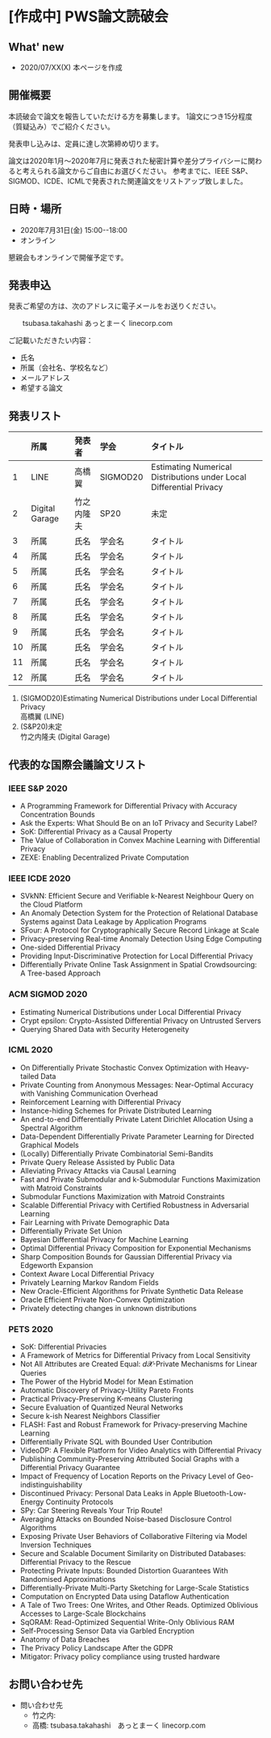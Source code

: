 # [作成中] PWS論文読破会
## What' new
- 2020/07/XX(X) 本ページを作成

## 開催概要
本読破会で論文を報告していただける方を募集します。 1論文につき15分程度（質疑込み）でご紹介ください。 

発表申し込みは、定員に達し次第締め切ります。

論文は2020年1月～2020年7月に発表された秘密計算や差分プライバシーに関わると考えられる論文からご自由にお選びください。
参考までに、IEEE S&P、SIGMOD、ICDE、ICMLで発表された関連論文をリストアップ致しました。

## 日時・場所
- 2020年7月31日(金) 15:00--18:00
- オンライン

懇親会もオンラインで開催予定です。

## 発表申込
発表ご希望の方は、次のアドレスに電子メールをお送りください。

　　tsubasa.takahashi あっとまーく linecorp.com

ご記載いただきたい内容：  

- 氏名 
- 所属（会社名、学校名など） 
- メールアドレス 
- 希望する論文 


## 発表リスト
|  |所属|発表者|学会|タイトル|
|:---|:----------|:----------|:----------|:----------------------------------------------------------------------|
| 1  |LINE|高橋翼|SIGMOD20| Estimating Numerical Distributions under Local Differential Privacy |
| 2  |Digital Garage|竹之内隆夫|SP20|未定|
| 3  |所属|氏名|学会名| タイトル |
| 4  |所属|氏名|学会名| タイトル |
| 5  |所属|氏名|学会名| タイトル |
| 6  |所属|氏名|学会名| タイトル |
| 7  |所属|氏名|学会名| タイトル |
| 8  |所属|氏名|学会名| タイトル |
| 9  |所属|氏名|学会名| タイトル |
| 10 |所属|氏名|学会名| タイトル |
| 11 |所属|氏名|学会名| タイトル |
| 12 |所属|氏名|学会名| タイトル |

1. (SIGMOD20)Estimating Numerical Distributions under Local Differential Privacy  
 高橋翼 (LINE)  
1. (S&P20)未定  
 竹之内隆夫 (Digital Garage)  

## 代表的な国際会議論文リスト
### IEEE S&P 2020
- A Programming Framework for Differential Privacy with Accuracy Concentration Bounds
- Ask the Experts: What Should Be on an IoT Privacy and Security Label?
- SoK: Differential Privacy as a Causal Property
- The Value of Collaboration in Convex Machine Learning with Differential Privacy
- ZEXE: Enabling Decentralized Private Computation

### IEEE ICDE 2020
- SVkNN: Efficient Secure and Verifiable k-Nearest Neighbour Query on the Cloud Platform
- An Anomaly Detection System for the Protection of Relational Database Systems against Data Leakage by Application Programs
- SFour: A Protocol for Cryptographically Secure Record Linkage at Scale
- Privacy-preserving Real-time Anomaly Detection Using Edge Computing
- One-sided Differential Privacy
- Providing Input-Discriminative Protection for Local Differential Privacy
- Differentially Private Online Task Assignment in Spatial Crowdsourcing: A Tree-based Approach

### ACM SIGMOD 2020
- Estimating Numerical Distributions under Local Differential Privacy
- Crypt epsilon: Crypto-Assisted Differential Privacy on Untrusted Servers
- Querying Shared Data with Security Heterogeneity

### ICML 2020
- On Differentially Private Stochastic Convex Optimization with Heavy-tailed Data
- Private Counting from Anonymous Messages: Near-Optimal Accuracy with Vanishing Communication Overhead
- Reinforcement Learning with Differential Privacy
- Instance-hiding Schemes for Private Distributed Learning
- An end-to-end Differentially Private Latent Dirichlet Allocation Using a Spectral Algorithm
- Data-Dependent Differentially Private Parameter Learning for Directed Graphical Models
- (Locally) Differentially Private Combinatorial Semi-Bandits
- Private Query Release Assisted by Public Data
- Alleviating Privacy Attacks via Causal Learning
- Fast and Private Submodular and k-Submodular Functions Maximization with Matroid Constraints
- Submodular Functions Maximization with Matroid Constraints
- Scalable Differential Privacy with Certified Robustness in Adversarial Learning
- Fair Learning with Private Demographic Data
- Differentially Private Set Union
- Bayesian Differential Privacy for Machine Learning
- Optimal Differential Privacy Composition for Exponential Mechanisms
- Sharp Composition Bounds for Gaussian Differential Privacy via Edgeworth Expansion
- Context Aware Local Differential Privacy
- Privately Learning Markov Random Fields
- New Oracle-Efficient Algorithms for Private Synthetic Data Release
- Oracle Efficient Private Non-Convex Optimization
- Privately detecting changes in unknown distributions

### PETS 2020
- SoK: Differential Privacies
- A Framework of Metrics for Differential Privacy from Local Sensitivity
- Not All Attributes are Created Equal: 𝘥𝓧-Private Mechanisms for Linear Queries
- The Power of the Hybrid Model for Mean Estimation
- Automatic Discovery of Privacy-Utility Pareto Fronts
- Practical Privacy-Preserving K-means Clustering
- Secure Evaluation of Quantized Neural Networks
- Secure k-ish Nearest Neighbors Classifier
- FLASH: Fast and Robust Framework for Privacy-preserving Machine Learning
- Differentially Private SQL with Bounded User Contribution
- VideoDP: A Flexible Platform for Video Analytics with Differential Privacy
- Publishing Community-Preserving Attributed Social Graphs with a Differential Privacy Guarantee
- Impact of Frequency of Location Reports on the Privacy Level of Geo-indistinguishability
- Discontinued Privacy: Personal Data Leaks in Apple Bluetooth-Low-Energy Continuity Protocols
- SPy: Car Steering Reveals Your Trip Route!
- Averaging Attacks on Bounded Noise-based Disclosure Control Algorithms
- Exposing Private User Behaviors of Collaborative Filtering via Model Inversion Techniques
- Secure and Scalable Document Similarity on Distributed Databases: Differential Privacy to the Rescue
- Protecting Private Inputs: Bounded Distortion Guarantees With Randomised Approximations
- Differentially-Private Multi-Party Sketching for Large-Scale Statistics
- Computation on Encrypted Data using Dataflow Authentication
- A Tale of Two Trees: One Writes, and Other Reads. Optimized Oblivious Accesses to Large-Scale Blockchains
- SqORAM: Read-Optimized Sequential Write-Only Oblivious RAM
- Self-Processing Sensor Data via Garbled Encryption
- Anatomy of Data Breaches
- The Privacy Policy Landscape After the GDPR
- Mitigator: Privacy policy compliance using trusted hardware

## お問い合わせ先

- 問い合わせ先
  - 竹之内:
  - 高橋: tsubasa.takahashi　あっとまーく linecorp.com
